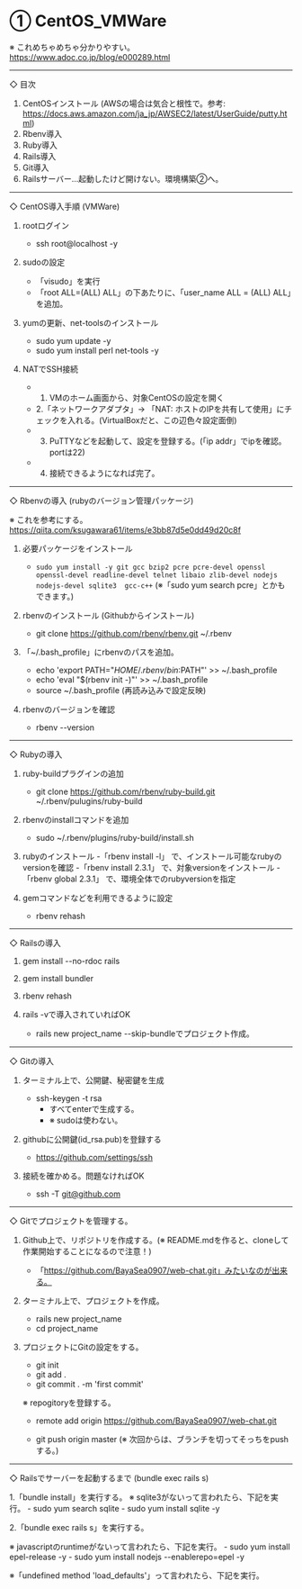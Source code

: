 # ① CentOS_VMWare
※ これめちゃめちゃ分かりやすい。
https://www.adoc.co.jp/blog/e000289.html

----------------------------------------------------------------------------------------
◇ 目次

1. CentOSインストール (AWSの場合は気合と根性で。参考: https://docs.aws.amazon.com/ja_jp/AWSEC2/latest/UserGuide/putty.html)
2. Rbenv導入
3. Ruby導入
4. Rails導入
5. Git導入
6. Railsサーバー...起動したけど開けない。環境構築②へ。

----------------------------------------------------------------------------------------
◇ CentOS導入手順 (VMWare)

1. rootログイン
   - ssh root@localhost -y

2. sudoの設定
   - 「visudo」を実行
   - 「root ALL=(ALL) ALL」の下あたりに、「user_name ALL = (ALL) ALL」を追加。

3. yumの更新、net-toolsのインストール
   - sudo yum update -y
   - sudo yum install perl net-tools -y

4. NATでSSH接続

   - 1. VMのホーム画面から、対象CentOSの設定を開く
   - 2.「ネットワークアダプタ」→ 「NAT: ホストのIPを共有して使用」にチェックを入れる。(VirtualBoxだと、この辺色々設定面倒)
   - 3. PuTTYなどを起動して、設定を登録する。(「ip addr」でipを確認。portは22)
   - 4. 接続できるようになれば完了。

----------------------------------------------------------------------------------------
◇ Rbenvの導入 (rubyのバージョン管理パッケージ)

※ これを参考にする。
https://qiita.com/ksugawara61/items/e3bb87d5e0dd49d20c8f


1. 必要パッケージをインストール
   - `sudo yum install -y git gcc bzip2 pcre pcre-devel openssl openssl-devel readline-devel telnet libaio zlib-devel nodejs nodejs-devel sqlite3  gcc-c++`
   (※「sudo yum search pcre」とかもできます。)

2. rbenvのインストール (Githubからインストール)
   - git clone https://github.com/rbenv/rbenv.git ~/.rbenv

3. 「~/.bash_profile」にrbenvのパスを追加。
   - echo 'export PATH="$HOME/.rbenv/bin:$PATH"' >> ~/.bash_profile
   - echo 'eval "$(rbenv init -)"' >> ~/.bash_profile
   - source ~/.bash_profile  (再読み込みで設定反映)

4. rbenvのバージョンを確認
   - rbenv --version


----------------------------------------------------------------------------------------
◇ Rubyの導入


1. ruby-buildプラグインの追加
   - git clone https://github.com/rbenv/ruby-build.git ~/.rbenv/pulugins/ruby-build

2. rbenvのinstallコマンドを追加
   - sudo ~/.rbenv/plugins/ruby-build/install.sh

3. rubyのインストール
   -「rbenv install -l」    で、インストール可能なrubyのversionを確認
   -「rbenv install 2.3.1」 で、対象versionをインストール
   -「rbenv global 2.3.1」  で、環境全体でのrubyversionを指定

4. gemコマンドなどを利用できるように設定
   - rbenv rehash

----------------------------------------------------------------------------------------
◇ Railsの導入

1. gem install --no-rdoc rails

2. gem install bundler

3. rbenv rehash

4. rails -vで導入されていればOK
   - rails new project_name --skip-bundleでプロジェクト作成。

----------------------------------------------------------------------------------------
◇ Gitの導入

1. ターミナル上で、公開鍵、秘密鍵を生成
   - ssh-keygen -t rsa
     - すべてenterで生成する。
     - ※ sudoは使わない。

2. githubに公開鍵(id_rsa.pub)を登録する
   - https://github.com/settings/ssh

3. 接続を確かめる。問題なければOK
   - ssh -T git@github.com


----------------------------------------------------------------------------------------
◇ Gitでプロジェクトを管理する。

1. Github上で、リポジトリを作成する。(※ README.mdを作ると、cloneして作業開始することになるので注意！)
   - 「https://github.com/BayaSea0907/web-chat.git」みたいなのが出来る。

2. ターミナル上で、プロジェクトを作成。
   - rails new project_name
   - cd project_name

3. プロジェクトにGitの設定をする。
   - git init
   - git add .
   - git commit . -m 'first commit'
   
   ※ repogitoryを登録する。
   - remote add origin https://github.com/BayaSea0907/web-chat.git

   - git push origin master (※ 次回からは、ブランチを切ってそっちをpushする。)


----------------------------------------------------------------------------------------
◇ Railsでサーバーを起動するまで (bundle exec rails s)


1.「bundle install」を実行する。
   ※ sqlite3がないって言われたら、下記を実行。
      - sudo yum search sqlite
      - sudo yum install sqlite -y


2.「bundle exec rails s」を実行する。

   ※ javascriptのruntimeがないって言われたら、下記を実行。
     - sudo yum install epel-release -y
     - sudo yum install nodejs --enablerepo=epel -y


   ※「undefined method 'load_defaults'」って言われたら、下記を実行。
